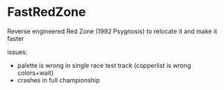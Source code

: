 # FastRedZone
Reverse engineered Red Zone (1992 Psygnosis) to relocate it and make it faster

issues:

- palette is wrong in single race test track (copperlist is wrong colors+wait)
- crashes in full championship